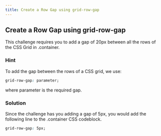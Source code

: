 ```yaml
---
title: Create a Row Gap using grid-row-gap
---
```

## Create a Row Gap using grid-row-gap

This challenge requires you to add a gap of 20px between all the rows of the CSS Grid in .container.

### Hint

To add the gap between the rows of a CSS grid, we use:

````css
grid-row-gap: parameter;
```` 

where parameter is the required gap.

### Solution

Since the challenge has you adding a gap of 5px, you would add the following line to the .container CSS codeblock.

````css
grid-row-gap: 5px;
````

